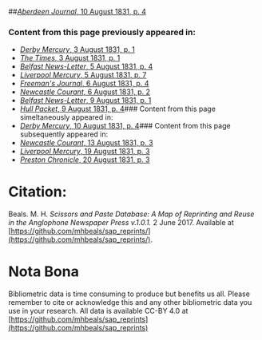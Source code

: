 ##[*Aberdeen Journal*, 10 August 1831, p. 4](https://mhbeals.github.io/sap_html/Aberdeen-Journal/Aberdeen-Journal-10-August-1831-p-4)

### Content from this page previously appeared in:
+ [*Derby Mercury*, 3 August 1831, p. 1](https://mhbeals.github.io/sap_html/Derby-Mercury/Derby-Mercury-3-August-1831-p-1)
+ [*The Times*, 3 August 1831, p. 1](https://mhbeals.github.io/sap_html/The-Times/The-Times-3-August-1831-p-1)
+ [*Belfast News-Letter*, 5 August 1831, p. 4](https://mhbeals.github.io/sap_html/Belfast-News-Letter/Belfast-News-Letter-5-August-1831-p-4)
+ [*Liverpool Mercury*, 5 August 1831, p. 7](https://mhbeals.github.io/sap_html/Liverpool-Mercury/Liverpool-Mercury-5-August-1831-p-7)
+ [*Freeman's Journal*, 6 August 1831, p. 4](https://mhbeals.github.io/sap_html/Freeman's-Journal/Freeman's-Journal-6-August-1831-p-4)
+ [*Newcastle Courant*, 6 August 1831, p. 2](https://mhbeals.github.io/sap_html/Newcastle-Courant/Newcastle-Courant-6-August-1831-p-2)
+ [*Belfast News-Letter*, 9 August 1831, p. 1](https://mhbeals.github.io/sap_html/Belfast-News-Letter/Belfast-News-Letter-9-August-1831-p-1)
+ [*Hull Packet*, 9 August 1831, p. 4](https://mhbeals.github.io/sap_html/Hull-Packet/Hull-Packet-9-August-1831-p-4)### Content from this page simeltaneously appeared in:
+ [*Derby Mercury*, 10 August 1831, p. 4](https://mhbeals.github.io/sap_html/Derby-Mercury/Derby-Mercury-10-August-1831-p-4)### Content from this page subsequently appeared in:
+ [*Newcastle Courant*, 13 August 1831, p. 3](https://mhbeals.github.io/sap_html/Newcastle-Courant/Newcastle-Courant-13-August-1831-p-3)
+ [*Liverpool Mercury*, 19 August 1831, p. 3](https://mhbeals.github.io/sap_html/Liverpool-Mercury/Liverpool-Mercury-19-August-1831-p-3)
+ [*Preston Chronicle*, 20 August 1831, p. 3](https://mhbeals.github.io/sap_html/Preston-Chronicle/Preston-Chronicle-20-August-1831-p-3)
                    
# Citation: 

Beals. M. H. *Scissors and Paste Database: A Map of Reprinting and Reuse in the Anglophone Newspaper Press v.1.0.1.* 2 June 2017. Available at [https://github.com/mhbeals/sap_reprints/](https://github.com/mhbeals/sap_reprints/). 
                    
# Nota Bona

Bibliometric data is time consuming to produce but benefits us all. Please remember to cite or acknowledge this and any other bibliometric data you use in your research. All data is available CC-BY 4.0 at [https://github.com/mhbeals/sap_reprints](https://github.com/mhbeals/sap_reprints)